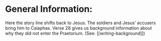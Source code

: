 # General Information:

Here the story line shifts back to Jesus. The soldiers and Jesus’ accusers bring him to Caiaphas. Verse 28 gives us background information about why they did not enter the Praetorium. (See: [[writing-background]])